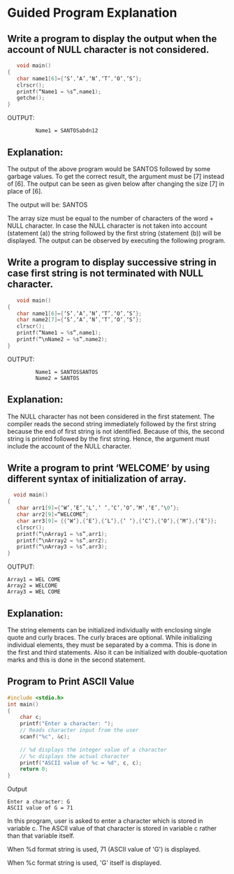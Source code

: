 # Guided Program Explanation
##  Write a program to display the output when the account of NULL character is not considered.
```c
   void main()
{
   char name1[6]={‘S’,‘A’,‘N’,‘T’,‘O’,‘S’};
   clrscr();
   printf(“Name1 = %s”,name1);
   getche();
}
```
OUTPUT:
```
         Name1 = SANTOSabdn12
```
## Explanation:

The output of the above program would be SANTOS followed by some garbage values. To get the correct result, the argument must be [7] instead of [6]. The output can be seen as given below after changing the size [7] in place of [6].

The output will be: SANTOS

The array size must be equal to the number of characters of the word + NULL character. In case the NULL character is not taken into account (statement (a)) the string followed by the first string (statement (b)) will be displayed. The output can be observed by executing the following program.

## Write a program to display successive string in case first string is not terminated with NULL character.

```c
   void main()
{
   char name1[6]={‘S’,‘A’,‘N’,‘T’,‘O’,‘S’};
   char name2[7]={‘S’,‘A’,‘N’,‘T’,‘O’,‘S’};
   clrscr();
   printf(“Name1 = %s”,name1);
   printf(“\nName2 = %s”,name2);
}
```
OUTPUT:
```
         Name1 = SANTOSSANTOS
         Name2 = SANTOS
```

## Explanation:

The NULL character has not been considered in the first statement. The compiler reads the second string immediately followed by the first string because the end of first string is not identified. Because of this, the second string is printed followed by the first string. Hence, the argument must include the account of the NULL character.

## Write a program to print ‘WELCOME’ by using different syntax of initialization of array.
```c
  void main()
{
   char arr1[9]={‘W’,‘E’,‘L’,‘ ’,‘C’,‘O’,‘M’,‘E’,‘\0’};
   char arr2[9]=“WELCOME”;
   char arr3[9]= {{‘W‘},{‘E‘},{‘L‘},{‘ ‘},{‘C‘},{‘O‘},{‘M‘},{‘E‘}};
   clrscr();
   printf(“\nArray1 = %s”,arr1);
   printf(“\nArray2 = %s”,arr2);
   printf(“\nArray3 = %s”,arr3);
}
```
OUTPUT:
```
Array1 = WEL COME
Array2 = WELCOME
Array3 = WEL COME
```
 ## Explanation:

The string elements can be initialized individually with enclosing single quote and curly braces. The curly braces are optional. While initializing individual elements, they must be separated by a comma. This is done in the first and third statements. Also it can be initialized with double-quotation marks and this is done in the second statement.

## Program to Print ASCII Value
```c
#include <stdio.h>
int main()
{
    char c;
    printf("Enter a character: ");
    // Reads character input from the user
    scanf("%c", &c);  
    
    // %d displays the integer value of a character
    // %c displays the actual character
    printf("ASCII value of %c = %d", c, c);
    return 0;
}
```
Output
```
Enter a character: G
ASCII value of G = 71
```
In this program, user is asked to enter a character which is stored in variable c. The ASCII value of that character is stored in variable c rather than that variable itself.

When %d format string is used, 71 (ASCII value of 'G') is displayed.

When %c format string is used, 'G' itself is displayed.
